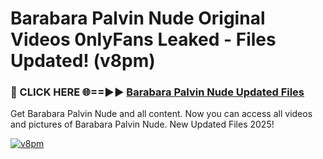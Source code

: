 # Barabara Palvin Nude Original Videos 0nlyFans Leaked - Files Updated! (v8pm)

<h3>🔴 CLICK HERE 🌐==►► <a href="https://tinyurl.com/4mcuefdz" rel="nofollow">Barabara Palvin Nude Updated Files</a></h3>

Get Barabara Palvin Nude and all content. Now you can access all videos and pictures of Barabara Palvin Nude. New Updated Files 2025!

[![v8pm](https://i.imgur.com/StAQSOY.gif)](https://tinyurl.com/4mcuefdz)
